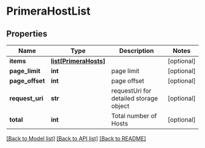 # PrimeraHostList

## Properties
Name | Type | Description | Notes
------------ | ------------- | ------------- | -------------
**items** | [**list[PrimeraHosts]**](PrimeraHosts.md) |  | [optional] 
**page_limit** | **int** | page limit | [optional] 
**page_offset** | **int** | page offset | [optional] 
**request_uri** | **str** | requestUri for detailed storage object | [optional] 
**total** | **int** | Total number of Hosts | [optional] 

[[Back to Model list]](../README.md#documentation-for-models) [[Back to API list]](../README.md#documentation-for-api-endpoints) [[Back to README]](../README.md)


